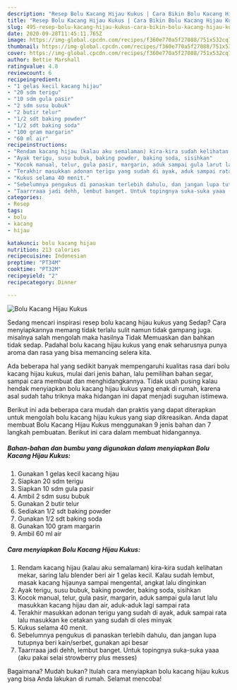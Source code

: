 ```yaml
---
description: "Resep Bolu Kacang Hijau Kukus | Cara Bikin Bolu Kacang Hijau Kukus Yang Bisa Manjain Lidah"
title: "Resep Bolu Kacang Hijau Kukus | Cara Bikin Bolu Kacang Hijau Kukus Yang Bisa Manjain Lidah"
slug: 495-resep-bolu-kacang-hijau-kukus-cara-bikin-bolu-kacang-hijau-kukus-yang-bisa-manjain-lidah
date: 2020-09-28T11:45:11.765Z
image: https://img-global.cpcdn.com/recipes/f360e770a5f27088/751x532cq70/bolu-kacang-hijau-kukus-foto-resep-utama.jpg
thumbnail: https://img-global.cpcdn.com/recipes/f360e770a5f27088/751x532cq70/bolu-kacang-hijau-kukus-foto-resep-utama.jpg
cover: https://img-global.cpcdn.com/recipes/f360e770a5f27088/751x532cq70/bolu-kacang-hijau-kukus-foto-resep-utama.jpg
author: Bettie Marshall
ratingvalue: 4.8
reviewcount: 6
recipeingredient:
- "1 gelas kecil kacang hijau"
- "20 sdm terigu"
- "10 sdm gula pasir"
- "2 sdm susu bubuk"
- "2 butir telur"
- "1/2 sdt baking powder"
- "1/2 sdt baking soda"
- "100 gram margarin"
- "60 ml air"
recipeinstructions:
- "Rendam kacang hijau (kalau aku semalaman) kira-kira sudah kelihatan mekar, saring lalu blender beri air 1 gelas kecil. Kalau sudah lembut, masak kacang hijaunya sampai mengental, angkat lalu dinginkan"
- "Ayak terigu, susu bubuk, baking powder, baking soda, sisihkan"
- "Kocok manual, telur, gula pasir, margarin, aduk sampai gula larut lalu masukkan kacang hijau dan air, aduk-aduk lagi sampai rata"
- "Terakhir masukkan adonan terigu yang sudah di ayak, aduk sampai rata lalu masukkan ke cetakan yang sudah di oles minyak"
- "Kukus selama 40 menit."
- "Sebelumnya pengukus di panaskan terlebih dahulu, dan jangan lupa tutupnya beri kain/serbet, gunakan api besar"
- "Taarrraaa jadi dehh, lembut banget. Untuk topingnya suka-suka yaaa (aku pakai selai strowberry plus messes)"
categories:
- Resep
tags:
- bolu
- kacang
- hijau

katakunci: bolu kacang hijau 
nutrition: 213 calories
recipecuisine: Indonesian
preptime: "PT34M"
cooktime: "PT32M"
recipeyield: "2"
recipecategory: Dinner

---
```



![Bolu Kacang Hijau Kukus](https://img-global.cpcdn.com/recipes/f360e770a5f27088/751x532cq70/bolu-kacang-hijau-kukus-foto-resep-utama.jpg)

Sedang mencari inspirasi resep bolu kacang hijau kukus yang Sedap? Cara menyiapkannya memang tidak terlalu sulit namun tidak gampang juga. misalnya salah mengolah maka hasilnya Tidak Memuaskan dan bahkan tidak sedap. Padahal bolu kacang hijau kukus yang enak seharusnya punya aroma dan rasa yang bisa memancing selera kita.

Ada beberapa hal yang sedikit banyak mempengaruhi kualitas rasa dari bolu kacang hijau kukus, mulai dari jenis bahan, lalu pemilihan bahan segar, sampai cara membuat dan menghidangkannya. Tidak usah pusing kalau hendak menyiapkan bolu kacang hijau kukus yang enak di rumah, karena asal sudah tahu triknya maka hidangan ini dapat menjadi suguhan istimewa.




Berikut ini ada beberapa cara mudah dan praktis yang dapat diterapkan untuk mengolah bolu kacang hijau kukus yang siap dikreasikan. Anda dapat membuat Bolu Kacang Hijau Kukus menggunakan 9 jenis bahan dan 7 langkah pembuatan. Berikut ini cara dalam membuat hidangannya.

<!--inarticleads1-->

##### Bahan-bahan dan bumbu yang digunakan dalam menyiapkan Bolu Kacang Hijau Kukus:

1. Gunakan 1 gelas kecil kacang hijau
1. Siapkan 20 sdm terigu
1. Siapkan 10 sdm gula pasir
1. Ambil 2 sdm susu bubuk
1. Gunakan 2 butir telur
1. Sediakan 1/2 sdt baking powder
1. Gunakan 1/2 sdt baking soda
1. Gunakan 100 gram margarin
1. Ambil 60 ml air




<!--inarticleads2-->

##### Cara menyiapkan Bolu Kacang Hijau Kukus:

1. Rendam kacang hijau (kalau aku semalaman) kira-kira sudah kelihatan mekar, saring lalu blender beri air 1 gelas kecil. Kalau sudah lembut, masak kacang hijaunya sampai mengental, angkat lalu dinginkan
1. Ayak terigu, susu bubuk, baking powder, baking soda, sisihkan
1. Kocok manual, telur, gula pasir, margarin, aduk sampai gula larut lalu masukkan kacang hijau dan air, aduk-aduk lagi sampai rata
1. Terakhir masukkan adonan terigu yang sudah di ayak, aduk sampai rata lalu masukkan ke cetakan yang sudah di oles minyak
1. Kukus selama 40 menit.
1. Sebelumnya pengukus di panaskan terlebih dahulu, dan jangan lupa tutupnya beri kain/serbet, gunakan api besar
1. Taarrraaa jadi dehh, lembut banget. Untuk topingnya suka-suka yaaa (aku pakai selai strowberry plus messes)




Bagaimana? Mudah bukan? Itulah cara menyiapkan bolu kacang hijau kukus yang bisa Anda lakukan di rumah. Selamat mencoba!
